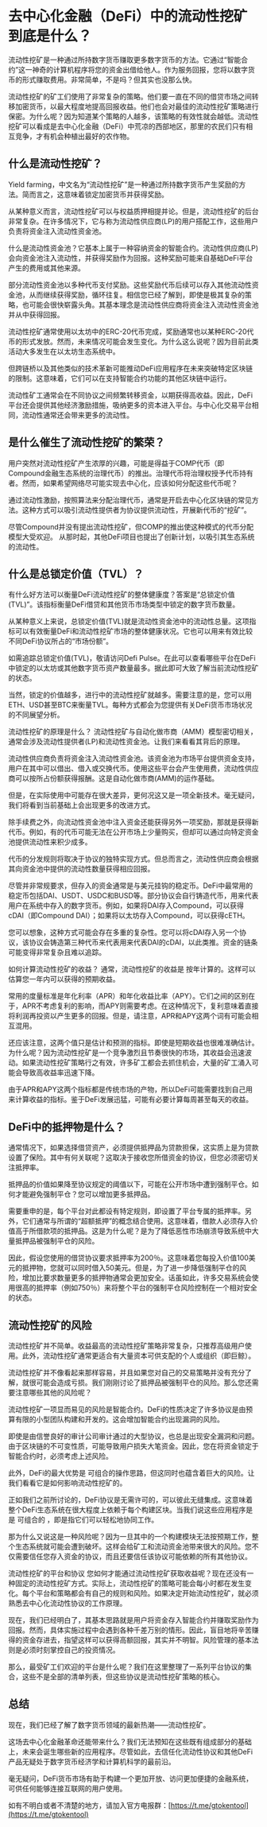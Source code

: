 # 去中心化金融（DeFi）中的流动性挖矿到底是什么？

流动性挖矿是一种通过所持数字货币赚取更多数字货币的方法。它通过“智能合约”这一神奇的计算机程序将您的资金出借给他人。作为服务回报，您将以数字货币的形式赚取费用。非常简单，不是吗？但其实也没那么快。

流动性挖矿的矿工们使用了非常复杂的策略。他们要一直在不同的借贷市场之间转移加密货币，以最大程度地提高回报收益。他们也会对最佳的流动性挖矿策略进行保密。为什么呢？因为知道某个策略的人越多，该策略的有效性就会越低。流动性挖矿可以看成是去中心化金融（DeFi）中荒凉的西部地区，那里的农民们只有相互竞争，才有机会种植出最好的农作物。

## 什么是流动性挖矿？

Yield farming，中文名为“流动性挖矿”是一种通过所持数字货币产生奖励的方法。简而言之，这意味着锁定加密货币并获得奖励。

从某种意义而言，流动性挖矿可以与权益质押相提并论。但是，流动性挖矿的后台非常复杂。在许多情况下，它与称为流动性供应商(LP)的用户搭配工作，这些用户负责将资金注入流动性资金池。

什么是流动性资金池？它基本上属于一种容纳资金的智能合约。流动性供应商(LP)会向资金池注入流动性，并获得奖励作为回报。这种奖励可能来自基础DeFi平台产生的费用或其他来源。

部分流动性资金池以多种代币支付奖励。这些奖励代币后续可以存入其他流动性资金池，从而继续获得奖励，循环往复。相信您已经了解到，即使是极其复杂的策略，也可能会很快崭露头角。其基本理念是流动性供应商将资金注入流动性资金池并从中获得回报。

流动性挖矿通常使用以太坊中的ERC-20代币完成，奖励通常也以某种ERC-20代币的形式发放。然而，未来情况可能会发生变化。为什么这么说呢？因为目前此类活动大多发生在以太坊生态系统中。

但跨链桥以及其他类似的技术革新可能推动DeFi应用程序在未来突破特定区块链的限制。这意味着，它们可以在支持智能合约功能的其他区块链中运行。

流动性矿工通常会在不同协议之间频繁转移资金，以期获得高收益。因此，DeFi平台还会提供其他经济激励措施，吸纳更多的资本进入平台。与中心化交易平台相同，流动性通常还会带来更多的流动性。

## 是什么催生了流动性挖矿的繁荣？

用户突然对流动性挖矿产生浓厚的兴趣，可能是得益于COMP代币（即Compound金融生态系统的治理代币）的推出。治理代币将治理权授予代币持有者。然而，如果希望网络尽可能实现去中心化，应该如何分配这些代币呢？

通过流动性激励，按照算法来分配治理代币，通常是开启去中心化区块链的常见方法。这种方式可以吸引流动性提供者为协议提供流动性，开展新代币的“挖矿”。

尽管Compound并没有提出流动性挖矿，但COMP的推出使这种模式的代币分配模型大受欢迎。 从那时起，其他DeFi项目也提出了创新计划，以吸引其生态系统的流动性。

## 什么是总锁定价值（TVL）？

有什么好方法可以衡量DeFi流动性挖矿的整体健康度？答案是“总锁定价值(TVL)”。该指标衡量DeFi借贷和其他货币市场类型中锁定的数字货币数量。

从某种意义上来说，总锁定价值(TVL)就是流动性资金池中的流动性总量。这项指标可以有效衡量DeFi和流动性挖矿市场的整体健康状况。它也可以用来有效比较不同DeFi协议所占的“市场份额”。

如需追踪总锁定价值(TVL)，敬请访问Defi Pulse。在此可以查看哪些平台在DeFi中锁定的以太坊或其他数字货币资产数量最多。据此即可大致了解当前流动性挖矿的状态。

当然，锁定的价值越多，进行中的流动性挖矿就越多。需要注意的是，您可以用ETH、USD甚至BTC来衡量TVL。每种方式都会为您提供有关DeFi货币市场状况的不同展望分析。

流动性挖矿的原理是什么？ 流动性挖矿与自动化做市商（AMM）模型密切相关，通常会涉及流动性提供者(LP)和流动性资金池。让我们来看看其背后的原理。

流动性供应商负责将资金注入流动性资金池。该资金池为市场平台提供资金支持，用户在其中可以借出、借入或交换代币。使用这些平台会产生使用费，流动性供应商可以按所占份额获得报酬。这是自动化做市商(AMM)的运作基础。

但是，在实际使用中可能存在很大差异，更何况这又是一项全新技术。毫无疑问，我们将看到当前基础上会出现更多的改进方式。

除手续费之外，向流动性资金池中注入资金还能获得另外一项奖励，那就是获得新代币。例如，有的代币可能无法在公开市场上少量购买，但却可以通过向特定资金池提供流动性来积少成多。

代币的分发规则将取决于协议的独特实现方式。但总而言之，流动性供应商会根据其向资金池中提供的流动性数量获得相应回报。

尽管并非常规要求，但存入的资金通常是与美元挂钩的稳定币。DeFi中最常用的稳定币包括DAI、USDT、USDC和BUSD等。部分协议会自行铸造代币，用来代表用户在系统中存入的数字货币。例如，如果将DAI存入Compound，可以获得cDAI（即Compound DAI）；如果将以太坊存入Compound，可以获得cETH。

您可以想象，这种方式可能会存在多重的复杂性。您可以将cDAI存入另一个协议，该协议会铸造第三种代币来代表用来代表DAI的cDAI，以此类推。资金的链条可能变得非常复杂且难以追踪。

如何计算流动性挖矿的收益？ 通常，流动性挖矿的收益是 按年计算的。这样可以估算您一年内可以获得的预期收益。

常用的度量标准是年化利率（APR）和年化收益比率（APY）。它们之间的区别在于，APR不考虑复利的影响，而APY则需要考虑。在这种情况下，复利意味着直接将利润再投资以产生更多的回报。但是，请注意，APR和APY这两个词有可能会相互混用。

还应该注意，这两个值只是估计和预测的指标。即使是短期收益也很难准确估计。为什么呢？因为流动性挖矿是一个竞争激烈且节奏很快的市场，其收益会迅速波动。如果流动性挖矿策略行之有效，许多矿工都会去抓住机会，大量的矿工涌入可能会导致高收益率迅速下降。

由于APR和APY这两个指标都是传统市场的产物，所以DeFi可能需要找到自己用来计算收益的指标。鉴于DeFi发展迅猛，可能有必要计算每周甚至每天的收益。

## DeFi中的抵押物是什么？

通常情况下，如果选择借贷资产，必须提供抵押品为贷款担保，这实质上是为贷款设置了保险。其中有何关联呢？这取决于接收您所借资金的协议，但您必须密切关注抵押率。

抵押品的价值如果降至协议规定的阈值以下，可能在公开市场中遭到强制平仓。如何才能避免强制平仓？您可以增加更多抵押品。

需要重申的是，每个平台对此都设有特定规则，即设置了平台专属的抵押率。另外，它们通常与所谓的“超额抵押”的概念结合使用。这意味着，借款人必须存入价值高于所借款项的抵押品。这是为什么呢？是为了降低恶性市场崩溃导致系统中大量抵押品被强制平仓的风险。

因此，假设您使用的借贷协议要求抵押率为200％。这意味着您每投入价值100美元的抵押物，您就可以同时借入50美元。但是，为了进一步降低强制平仓的风险，增加比要求数量更多的抵押物通常会更加安全。话虽如此，许多交易系统会使用很高的抵押率（例如750％）来将整个平台的强制平仓风险控制在一个相对安全的状态。

## 流动性挖矿的风险

流动性挖矿并不简单。收益最高的流动性挖矿策略非常复杂，只推荐高级用户使用。此外，流动性挖矿通常更适合有大量资本可供支配的个人或组织（即巨鲸）。

流动性挖矿并不像看起来那样容易，并且如果您对自己的交易策略并没有充分了解，就很可能会造成亏损。我们刚刚讨论了抵押品被强制平仓的风险。那么您还需要注意哪些其他的风险呢？

流动性挖矿一项显而易见的风险是智能合约。DeFi的性质决定了许多协议是由预算有限的小型团队构建和开发的。这会增加智能合约出现漏洞的风险。

即使是由信誉良好的审计公司审计通过的大型协议，也总是出现安全漏洞和问题。由于区块链的不可变性质，可能导致用户损失大笔资金。因此，您在将资金锁定于智能合约时，必须考虑上述风险。

此外，DeFi的最大优势是 可组合的操作思路，但这同时也蕴含着巨大的风险。让我们看看它是如何影响流动性挖矿的。

正如我们之前所讨论的，DeFi协议是无需许可的，可以彼此无缝集成。这意味着整个DeFi生态系统在很大程度上依赖于每个构建区块。当我们说这些应用程序是是 可组合的 ，即是指它们可以轻松地协同工作。

那为什么又说这是一种风险呢？因为一旦其中的一个构建模块无法按预期工作，整个生态系统就可能会遭到破坏。这样会给矿工和流动资金池带来很大的风险。您不仅需要信任您存入资金的协议，而且还要信任该协议可能依赖的所有其他协议。

流动性挖矿的平台和协议 您如何才能通过流动性挖矿获取收益呢？现在还没有一种固定的流动性挖矿方式。实际上，流动性挖矿的策略可能会每小时都在发生变化。每个平台和策略都会有自己的规则和风险。如果决定开始流动性挖矿，就必须熟悉去中心化流动性协议的工作原理。

现在，我们已经明白了，其基本思路就是用户将资金存入智能合约并赚取奖励作为回报。然而，具体实施过程中会遇到各种千差万别的情形。因此，盲目地将辛苦赚得的资金存进去，指望这样可以获得高额回报，其实并不明智。风险管理的基本法则是必须时刻掌控自己的投资情况。

那么，最受矿工们欢迎的平台是什么呢？我们在这里整理了一系列平台协议的集合，这些不是全部的清单列表，但这些协议是流动性挖矿策略的核心。

## 总结

现在，我们已经了解了数字货币领域的最新热潮——流动性挖矿。

这场去中心化金融革命还能带来什么？我们无法预知在这些既有组成部分的基础上，未来会诞生哪些新的应用程序。尽管如此，去信任化流动性协议和其他DeFi产品无疑处于数字货币经济学和计算机科学的最前沿。

毫无疑问，DeFi货币市场有助于构建一个更加开放、访问更加便捷的金融系统，可供任何能够连接互联网的用户使用。

如有不明白或者不清楚的地方，请加入官方电报群：[https://t.me/gtokentool](https://t.me/gtokentool)
